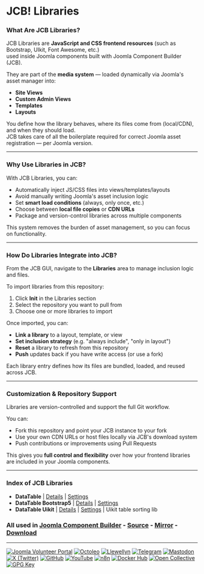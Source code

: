 # JCB! Libraries

### What Are JCB Libraries?
JCB Libraries are **JavaScript and CSS frontend resources** (such as Bootstrap, UIkit, Font Awesome, etc.)  
used inside Joomla components built with Joomla Component Builder (JCB).  

They are part of the **media system** — loaded dynamically via Joomla's asset manager into:

- **Site Views**
- **Custom Admin Views**
- **Templates**
- **Layouts**

You define how the library behaves, where its files come from (local/CDN), and when they should load.  
JCB takes care of all the boilerplate required for correct Joomla asset registration — per Joomla version.

---
### Why Use Libraries in JCB?
With JCB Libraries, you can:

- Automatically inject JS/CSS files into views/templates/layouts
- Avoid manually writing Joomla's asset inclusion logic
- Set **smart load conditions** (always, only once, etc.)
- Choose between **local file copies** or **CDN URLs**
- Package and version-control libraries across multiple components

This system removes the burden of asset management, so you can focus on functionality.

---
### How Do Libraries Integrate into JCB?
From the JCB GUI, navigate to the **Libraries** area to manage inclusion logic and files.

To import libraries from this repository:

1. Click **Init** in the Libraries section
2. Select the repository you want to pull from
3. Choose one or more libraries to import

Once imported, you can:

- **Link a library** to a layout, template, or view
- **Set inclusion strategy** (e.g. "always include", "only in layout")
- **Reset** a library to refresh from this repository
- **Push** updates back if you have write access (or use a fork)

Each library entry defines how its files are bundled, loaded, and reused across JCB.

---
### Customization & Repository Support
Libraries are version-controlled and support the full Git workflow.

You can:

- Fork this repository and point your JCB instance to your fork
- Use your own CDN URLs or host files locally via JCB's download system
- Push contributions or improvements using Pull Requests

This gives you **full control and flexibility** over how your frontend libraries are included in your Joomla components.

---
### Index of JCB Libraries


 - **DataTable** | [Details](src/library/4c3e3dce-0845-46cb-9e4a-494f75dc7dd8) | [Settings](src/library/4c3e3dce-0845-46cb-9e4a-494f75dc7dd8/item.json)
 - **DataTable Bootstrap5** | [Details](src/library/876b88eb-5d34-4f90-a896-80327593a787) | [Settings](src/library/876b88eb-5d34-4f90-a896-80327593a787/item.json)
 - **DataTable Uikit** | [Details](src/library/cc16cffd-587d-4720-ab1b-e4120db1e85e) | [Settings](src/library/cc16cffd-587d-4720-ab1b-e4120db1e85e/item.json) | Uikit table sorting lib

### All used in [Joomla Component Builder](https://www.joomlacomponentbuilder.com) - [Source](https://git.vdm.dev/joomla/Component-Builder) - [Mirror](https://github.com/vdm-io/Joomla-Component-Builder) - [Download](https://git.vdm.dev/joomla/pkg-component-builder/releases)

---
[![Joomla Volunteer Portal](https://img.shields.io/badge/-Joomla-gold?logo=joomla)](https://volunteers.joomla.org/joomlers/1396-llewellyn-van-der-merwe "Join Llewellyn on the Joomla Volunteer Portal: Shaping the Future Together!") [![Octoleo](https://img.shields.io/badge/-Octoleo-black?logo=linux)](https://git.vdm.dev/octoleo "--quiet") [![Llewellyn](https://img.shields.io/badge/-Llewellyn-ffffff?logo=gitea)](https://git.vdm.dev/Llewellyn "Collaborate and Innovate with Llewellyn on Git: Building a Better Code Future!") [![Telegram](https://img.shields.io/badge/-Telegram-blue?logo=telegram)](https://t.me/Joomla_component_builder "Join Llewellyn and the Community on Telegram: Building Joomla Components Together!") [![Mastodon](https://img.shields.io/badge/-Mastodon-9e9eec?logo=mastodon)](https://joomla.social/@llewellyn "Connect and Engage with Llewellyn on Joomla Social: Empowering Communities, One Post at a Time!") [![X (Twitter)](https://img.shields.io/badge/-X-black?logo=x)](https://x.com/llewellynvdm "Join the Conversation with Llewellyn on X: Where Ideas Take Flight!") [![GitHub](https://img.shields.io/badge/-GitHub-181717?logo=github)](https://github.com/Llewellynvdm "Build, Innovate, and Thrive with Llewellyn on GitHub: Turning Ideas into Impact!") [![YouTube](https://img.shields.io/badge/-YouTube-ff0000?logo=youtube)](https://www.youtube.com/@OctoYou "Explore, Learn, and Create with Llewellyn on YouTube: Your Gateway to Inspiration!") [![n8n](https://img.shields.io/badge/-n8n-black?logo=n8n)](https://n8n.io/creators/octoleo "Effortless Automation and Impactful Workflows with Llewellyn on n8n!") [![Docker Hub](https://img.shields.io/badge/-Docker-grey?logo=docker)](https://hub.docker.com/u/llewellyn "Llewellyn on Docker: Containerize Your Creativity!") [![Open Collective](https://img.shields.io/badge/-Donate-green?logo=opencollective)](https://opencollective.com/joomla-component-builder "Donate towards JCB: Help Llewellyn financially so he can continue developing this great tool!") [![GPG Key](https://img.shields.io/badge/-GPG-blue?logo=gnupg)](https://git.vdm.dev/Llewellyn/gpg "Unlock Trust and Security with Llewellyn's GPG Key: Your Gateway to Verified Connections!")